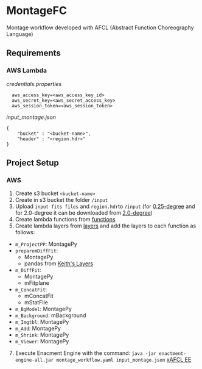 # MontageFC
Montage workflow developed with AFCL (Abstract Function Choreography Language)

## Requirements
### AWS Lambda
<em>credentials.properties</em>
```
  aws_access_key=<aws_access_key_id>
  aws_secret_key=<aws_secret_access_key>
  aws_session_token=<aws_session_token>
```
<em>input_montage.json</em>
```
{
	"bucket" : "<bucket-name>",
	"header" : "<region.hdr>"
}
```
## Project Setup
### AWS
1. Create s3 bucket ```<bucket-name>```
2. Create in s3 bucket the folder ```/input```
3. Upload ```input fits files``` and ```region.hdr```to ```/input``` (for [0.25-degree](https://github.com/AFCLWorkflows/MontageFC/tree/main/development/example/AWS/input "Input 0.25") and for 2.0-degree it can be downloaded from [2.0-degree](https://github.com/hyperflow-wms/montage2-workflow "Input 2.0"))
5. Create lambda functions from [functions](https://github.com/AFCLWorkflows/MontageFC/tree/main/development/python/AWS/functions "Lambda Functions")
6. Create lambda layers from [layers](https://github.com/AFCLWorkflows/MontageFC/tree/main/development/python/AWS/layers "Lambda Layers") and add the layers to each function as follows:
* ```m_ProjectPP```: MontagePy
* ```preparemDiffFit```: 
  * MontagePy
  * pandas from [Keith's Layers](https://github.com/keithrozario/Klayers/tree/master/deployments/python3.9 "Klayers")
* ```m_DiffFit```: 
  * MontagePy
  * mFitplane
* ```m_ConcatFit```:
  * mConcatFit
  * mStatFile
* ```m_BgModel```: MontagePy
* ```m_Background```: mBackground
* ```m_Imgtbl```: MontagePy
* ```m_Add```: MontagePy
* ```m_Shrink```: MontagePy
* ```m_Viewer```: MontagePy
7. Execute Enacment Engine with the command: ```java -jar enactment-engine-all.jar montage_workflow.yaml input_montage.json``` [xAFCL EE](https://github.com/sashkoristov/enactmentengine)
